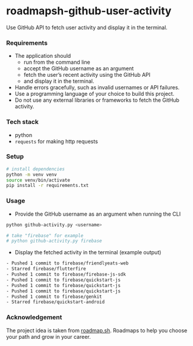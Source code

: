 # roadmapsh-github-user-activity
Use GitHub API to fetch user activity and display it in the terminal.

### Requirements
- The application should
  - run from the command line
  - accept the GitHub username as an argument
  - fetch the user’s recent activity using the GitHub API
  - and display it in the terminal.
- Handle errors gracefully, such as invalid usernames or API failures.
- Use a programming language of your choice to build this project.
- Do not use any external libraries or frameworks to fetch the GitHub activity.

### Tech stack
- python
- `requests` for making http requests

### Setup
```sh
# install dependencies
python -m venv venv
source venv/bin/activate
pip install -r requirements.txt
```

### Usage
- Provide the GitHub username as an argument when running the CLI
```sh
python github-activity.py <username>

# take "firebase" for example
# python github-activity.py firebase
```

- Display the fetched activity in the terminal (example output)
```sh
- Pushed 1 commit to firebase/friendlyeats-web
- Starred firebase/flutterfire
- Pushed 1 commit to firebase/firebase-js-sdk
- Pushed 1 commit to firebase/quickstart-js
- Pushed 1 commit to firebase/quickstart-js
- Pushed 1 commit to firebase/quickstart-js
- Pushed 1 commit to firebase/genkit
- Starred firebase/quickstart-android
```

### Acknowledgement
The project idea is taken from [roadmap.sh](https://roadmap.sh). Roadmaps to help you choose your path and grow in your career.
